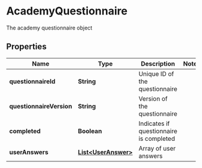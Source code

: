 

# AcademyQuestionnaire

The academy questionnaire object

## Properties

| Name | Type | Description | Notes |
|------------ | ------------- | ------------- | -------------|
|**questionnaireId** | **String** | Unique ID of the questionnaire |  |
|**questionnaireVersion** | **String** | Version of the questionnaire |  |
|**completed** | **Boolean** | Indicates if questionnaire is completed |  |
|**userAnswers** | [**List&lt;UserAnswer&gt;**](UserAnswer.md) | Array of user answers |  |



